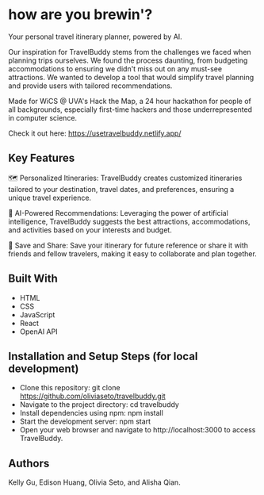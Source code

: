 # how are you brewin'?
Your personal travel itinerary planner, powered by AI.

Our inspiration for TravelBuddy stems from the challenges we faced when planning trips ourselves. We found the process daunting, from budgeting accommodations to ensuring we didn't miss out on any must-see attractions. We wanted to develop a tool that would simplify travel planning and provide users with tailored recommendations.

Made for WiCS @ UVA's Hack the Map, a 24 hour hackathon for people of all backgrounds, especially first-time hackers and those underrepresented in computer science.

Check it out here: https://usetravelbuddy.netlify.app/

## Key Features
🗺️ Personalized Itineraries: TravelBuddy creates customized itineraries tailored to your destination, travel dates, and preferences, ensuring a unique travel experience.

🤖 AI-Powered Recommendations: Leveraging the power of artificial intelligence, TravelBuddy suggests the best attractions, accommodations, and activities based on your interests and budget.

💼 Save and Share: Save your itinerary for future reference or share it with friends and fellow travelers, making it easy to collaborate and plan together.

## Built With
* HTML
* CSS
* JavaScript
* React
* OpenAI API

## Installation and Setup Steps (for local development)
* Clone this repository: git clone https://github.com/oliviaseto/travelbuddy.git
* Navigate to the project directory: cd travelbuddy
* Install dependencies using npm: npm install
* Start the development server: npm start
* Open your web browser and navigate to http://localhost:3000 to access TravelBuddy.
  
## Authors
Kelly Gu, Edison Huang, Olivia Seto, and Alisha Qian.
